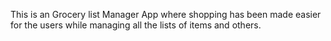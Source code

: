 This is an Grocery list Manager App where shopping has been made easier for the users while managing all the lists of items and others.
